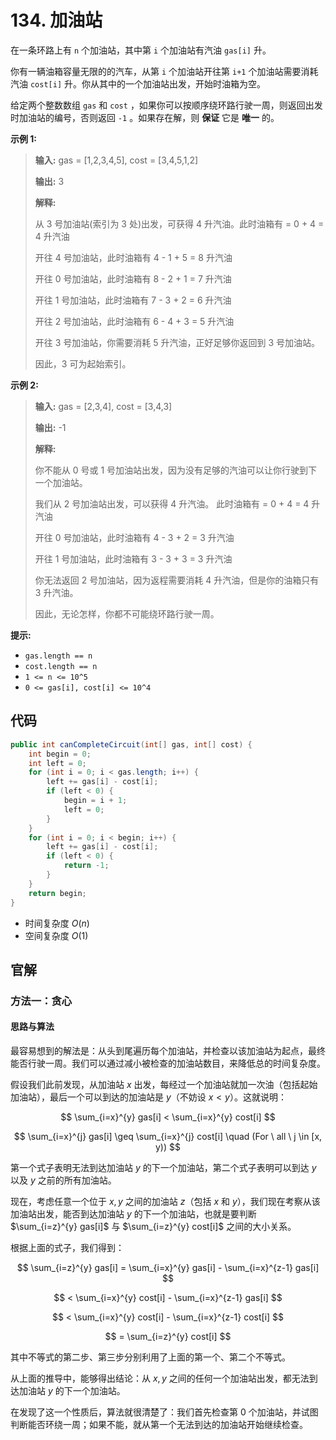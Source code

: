 # 134. 加油站

在一条环路上有 `n` 个加油站，其中第 `i` 个加油站有汽油 `gas[i]` 升。

你有一辆油箱容量无限的的汽车，从第 `i` 个加油站开往第 `i+1` 个加油站需要消耗汽油 `cost[i]` 升。你从其中的一个加油站出发，开始时油箱为空。

给定两个整数数组 `gas` 和 `cost` ，如果你可以按顺序绕环路行驶一周，则返回出发时加油站的编号，否则返回 `-1` 。如果存在解，则 **保证**  它是 **唯一**  的。

**示例 1:** 

> **输入:**  gas = \[1,2,3,4,5], cost = \[3,4,5,1,2]
>
> **输出:**  3
>
> **解释:** 
>
> 从 3 号加油站\(索引为 3 处\)出发，可获得 4 升汽油。此时油箱有 = 0 \+ 4 = 4 升汽油
>
> 开往 4 号加油站，此时油箱有 4 \- 1 \+ 5 = 8 升汽油
>
> 开往 0 号加油站，此时油箱有 8 \- 2 \+ 1 = 7 升汽油
>
> 开往 1 号加油站，此时油箱有 7 \- 3 \+ 2 = 6 升汽油
>
> 开往 2 号加油站，此时油箱有 6 \- 4 \+ 3 = 5 升汽油
>
> 开往 3 号加油站，你需要消耗 5 升汽油，正好足够你返回到 3 号加油站。
>
> 因此，3 可为起始索引。

**示例 2:** 

> **输入:**  gas = \[2,3,4], cost = \[3,4,3]
>
> **输出:**  \-1
>
> **解释:** 
>
> 你不能从 0 号或 1 号加油站出发，因为没有足够的汽油可以让你行驶到下一个加油站。
>
> 我们从 2 号加油站出发，可以获得 4 升汽油。 此时油箱有 = 0 \+ 4 = 4 升汽油
>
> 开往 0 号加油站，此时油箱有 4 \- 3 \+ 2 = 3 升汽油
>
> 开往 1 号加油站，此时油箱有 3 \- 3 \+ 3 = 3 升汽油
>
> 你无法返回 2 号加油站，因为返程需要消耗 4 升汽油，但是你的油箱只有 3 升汽油。
>
> 因此，无论怎样，你都不可能绕环路行驶一周。

**提示:** 

*   `gas.length == n`
*   `cost.length == n`
*   `1 <= n <= 10^5`
*   `0 <= gas[i], cost[i] <= 10^4`

## 代码

```java
public int canCompleteCircuit(int[] gas, int[] cost) {
    int begin = 0;
    int left = 0;
    for (int i = 0; i < gas.length; i++) {
        left += gas[i] - cost[i];
        if (left < 0) {
            begin = i + 1;
            left = 0;
        }
    }
    for (int i = 0; i < begin; i++) {
        left += gas[i] - cost[i];
        if (left < 0) {
            return -1;
        }
    }
    return begin;
}
```

- 时间复杂度 $O(n)$
- 空间复杂度 $O(1)$

## 官解

### 方法一：贪心

#### 思路与算法

最容易想到的解法是：从头到尾遍历每个加油站，并检查以该加油站为起点，最终能否行驶一周。我们可以通过减小被检查的加油站数目，来降低总的时间复杂度。

假设我们此前发现，从加油站 $x$ 出发，每经过一个加油站就加一次油（包括起始加油站），最后一个可以到达的加油站是 $y$（不妨设 $x < y$）。这就说明：

$$
\sum_{i=x}^{y} gas[i] < \sum_{i=x}^{y} cost[i]
$$

$$
\sum_{i=x}^{j} gas[i] \geq \sum_{i=x}^{j} cost[i] \quad (For \ all \ j \in [x, y))
$$

第一个式子表明无法到达加油站 $y$ 的下一个加油站，第二个式子表明可以到达 $y$ 以及 $y$ 之前的所有加油站。

现在，考虑任意一个位于 $x, y$ 之间的加油站 $z$（包括 $x$ 和 $y$），我们现在考察从该加油站出发，能否到达加油站 $y$ 的下一个加油站，也就是要判断 $\sum_{i=z}^{y} gas[i]$ 与 $\sum_{i=z}^{y} cost[i]$ 之间的大小关系。

根据上面的式子，我们得到：

$$
\sum_{i=z}^{y} gas[i] = \sum_{i=x}^{y} gas[i] - \sum_{i=x}^{z-1} gas[i]
$$

$$
< \sum_{i=x}^{y} cost[i] - \sum_{i=x}^{z-1} gas[i]
$$

$$
< \sum_{i=x}^{y} cost[i] - \sum_{i=x}^{z-1} cost[i]
$$

$$
= \sum_{i=z}^{y} cost[i]
$$

其中不等式的第二步、第三步分别利用了上面的第一个、第二个不等式。

从上面的推导中，能够得出结论：从 $x, y$ 之间的任何一个加油站出发，都无法到达加油站 $y$ 的下一个加油站。

在发现了这一个性质后，算法就很清楚了：我们首先检查第 0 个加油站，并试图判断能否环绕一周；如果不能，就从第一个无法到达的加油站开始继续检查。
